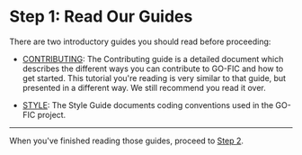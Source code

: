 Step 1: Read Our Guides
========================

There are two introductory guides you should read before proceeding:

* [CONTRIBUTING](/.github/CONTRIBUTING.md): The Contributing guide is a detailed
  document which describes the different ways you can contribute to GO-FIC
  and how to get started. This tutorial you're reading is very similar to that
  guide, but presented in a different way. We still recommend you read it over.

* [STYLE](/docs/STYLEGUIDE.md): The Style Guide documents coding conventions used
  in the GO-FIC project.

---

When you've finished reading those guides, proceed to [Step 2](step-02-issues.md).
